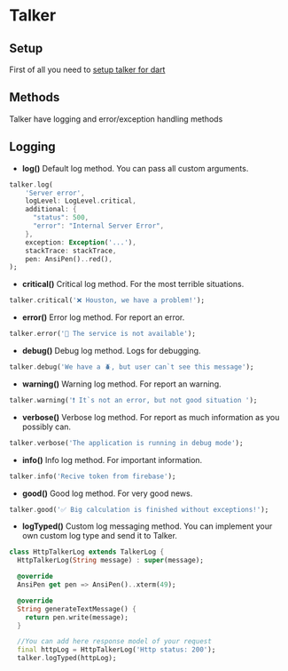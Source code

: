 # Talker

## Setup
First of all you need to [setup talker for dart](../guide/get-started)

## Methods
Talker have logging and error/exception handling methods

## Logging

 - **log()**  Default log method. You can pass all custom arguments.
```dart
talker.log(
    'Server error',
    logLevel: LogLevel.critical,
    additional: {
      "status": 500,
      "error": "Internal Server Error",
    },
    exception: Exception('...'),
    stackTrace: stackTrace,
    pen: AnsiPen()..red(),
);
```

 - **critical()**  Critical log method. For the most terrible situations.
```dart
talker.critical('❌ Houston, we have a problem!');
```

 - **error()**  Error log method. For report an error.
```dart
talker.error('🚨 The service is not available');
```

 - **debug()**  Debug log method. Logs for debugging.
```dart
talker.debug('We have a 🪲, but user can`t see this message');
```

 - **warning()**  Warning log method. For report an warning.
```dart
talker.warning('❗ It`s not an error, but not good situation ');
```

 - **verbose()**  Verbose log method. For report as much information as you possibly can.
```dart
talker.verbose('The application is running in debug mode');
```

 - **info()**  Info log method. For important information.
```dart
talker.info('Recive token from firebase');
```

 - **good()**  Good log method. For very good news.
```dart
talker.good('✅ Big calculation is finished without exceptions!');
```

 - **logTyped()** Custom log messaging method. You can implement your own custom log type and send it to Talker. 
```dart
class HttpTalkerLog extends TalkerLog {
  HttpTalkerLog(String message) : super(message);

  @override
  AnsiPen get pen => AnsiPen()..xterm(49);

  @override
  String generateTextMessage() {
    return pen.write(message);
  }

  //You can add here response model of your request
  final httpLog = HttpTalkerLog('Http status: 200');
  talker.logTyped(httpLog);
```